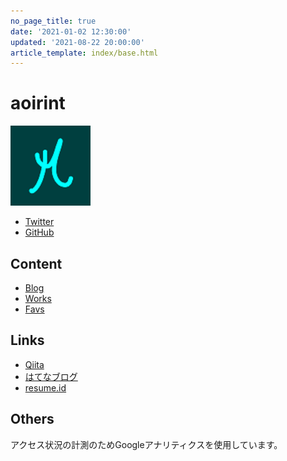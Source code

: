 ```yaml
---
no_page_title: true
date: '2021-01-02 12:30:00'
updated: '2021-08-22 20:00:00'
article_template: index/base.html
---
```

<h1>
  aoirint
</h1>

<p>
  <img src="/static/images/avatar.png" width="128">

<section class="s-links">
  <ul class="links">
    <li><a href="https://twitter.com/aoirint" target="_blank">Twitter</a>
    <li><a href="https://github.com/aoirint" target="_blank">GitHub</a>
  </ul>
</section>

<section class="s-links">
  <h2 class="section-title">Content</h2>
  <ul class="links">
    <li><a href="blog/">Blog</a>
    <li><a href="works/">Works</a>
    <li><a href="favs/">Favs</a>
  </ul>
</section>

<section class="s-links">
  <h2 class="section-title">Links</h2>
  <ul class="links">
    <li><a href="https://qiita.com/aoirint" target="_blank">Qiita</a>
    <li><a href="https://aoirint.hatenablog.com/" target="_blank">はてなブログ</a>
    <li><a href="https://www.resume.id/aoirint" target="_blank">resume.id</a>
  </ul>
</section>

<section class="s-others">
  <h2 class="section-title">Others</h2>
  <p>
    アクセス状況の計測のためGoogleアナリティクスを使用しています。
</section>
